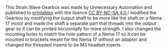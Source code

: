 This Strain Wave Gearbox was made by Unnecessary Automation and published to [printables](https://www.printables.com/model/1098371-strain-wave-gearbox) with the lisence [CC BY-NC-SA 4.0 ](https://creativecommons.org/licenses/by-nc-sa/4.0/)
I modified the Gearbox by modifying the output shaft to be more like the shaft on a Nema 17 motor and made the shaft a separate part that threads into the output gear so it can be printed horizontally for more strength. I also changed the mounting holes to match the hole pattern of a Nema 17 so it can be mounted to brackets meant for the Nema 17 without an adapter and changed the threaded inserts to be M3 headset inserts.
